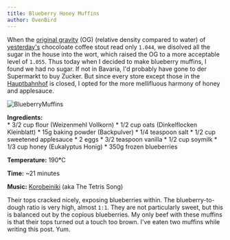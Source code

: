 ```yaml
---
title: Blueberry Honey Muffins
author: OvenBird
---
```


When the [original gravity](http://en.wikipedia.org/wiki/Gravity_%28alcoholic_beverage%29) (OG) (relative density compared to water) of [yesterday's](http://www.sketchbrewing.com/2014/02/coffee-stout-round-2.html) chocoloate coffee stout read only `1.044`, we disolved all the sugar in the house into the wort, which raised the OG to a more acceptable level of `1.055`. Thus today when I decided to make blueberry muffins, I found we had no sugar. If not in Bavaria, I'd probably have gone to der Supermarkt to buy Zucker. But since every store except those in the [Hauptbahnhof](http://en.wikipedia.org/wiki/M%C3%BCnchen_Hauptbahnhof) is closed, I opted for the more mellifluous harmony of honey and applesauce.

![BlueberryMuffins](http://i.imgur.com/bRXvQ5Fl.jpg "blueberry muffins")
<p style="margin: 0px"><b>Ingredients:</b></p>
 * 3/2 cup flour (Weizenmehl Vollkorn)  
 * 1/2 cup oats (Dinkelflocken Kleinblatt)   
 * 15g baking powder (Backpulver)  
 * 1/4 teaspoon salt  
 * 1/2 cup sweetened applesauce  
 * 2 eggs  
 * 3/2 teaspoon vanilla  
 * 1/2 cup soymilk  
 * 1/3 cup honey (Eukalyptus Honig)  
 * 350g frozen blueberries


**Temperature:** 190<b>&deg;</b>C

**Time:** ~21 minutes

**Music:** [Korobeiniki](http://en.wikipedia.org/wiki/Korobeiniki) (aka The Tetris Song) 

Their tops cracked nicely, exposing blueberries within. The blueberry-to-dough ratio is very high, almost `1:1`. They are not particularly sweet, but this is balanced out by the copious blueberries. My only beef with these muffins is that their tops turned out a touch too brown. I've eaten two muffins while writing this post. Yum.

